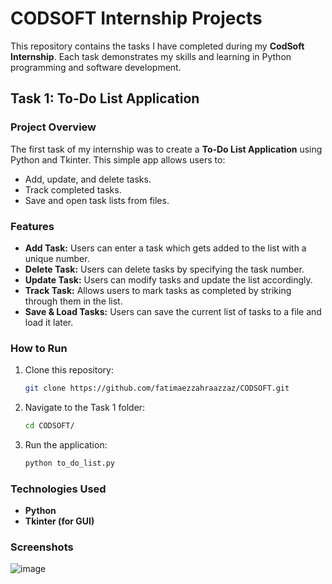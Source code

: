 # CODSOFT Internship Projects

This repository contains the tasks I have completed during my **CodSoft Internship**. Each task demonstrates my skills and learning in Python programming and software development.

## Task 1: To-Do List Application

### Project Overview
The first task of my internship was to create a **To-Do List Application** using Python and Tkinter. This simple app allows users to:
- Add, update, and delete tasks.
- Track completed tasks.
- Save and open task lists from files.

### Features
- **Add Task:** Users can enter a task which gets added to the list with a unique number.
- **Delete Task:** Users can delete tasks by specifying the task number.
- **Update Task:** Users can modify tasks and update the list accordingly.
- **Track Task:** Allows users to mark tasks as completed by striking through them in the list.
- **Save & Load Tasks:** Users can save the current list of tasks to a file and load it later.

### How to Run
1. Clone this repository:
   ```bash
   git clone https://github.com/fatimaezzahraazzaz/CODSOFT.git
   ```
2. Navigate to the Task 1 folder:
   ```bash
   cd CODSOFT/
   ```
4. Run the application:
   ```bash
   python to_do_list.py
   ```
### Technologies Used
- **Python**
- **Tkinter (for GUI)**
### Screenshots
![image](https://github.com/user-attachments/assets/96b87eae-977f-46cb-a730-661a01d4acee)
